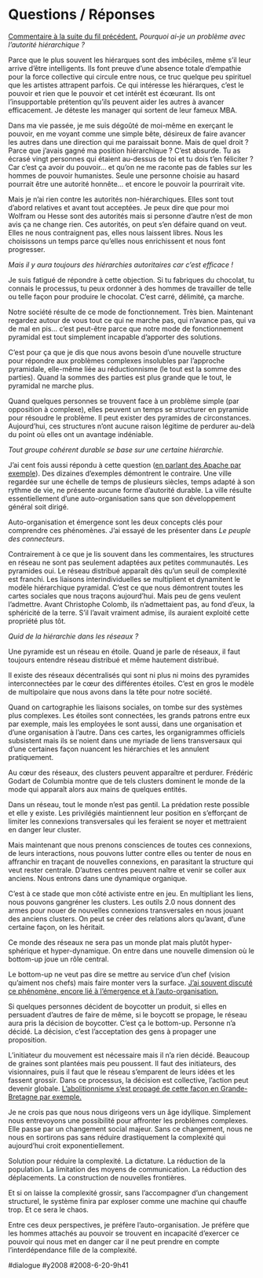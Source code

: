 # Questions / Réponses

[Commentaire à la suite du fil précédent.](manifeste-pour-un-nouveau-monde.md)
*Pourquoi ai-je un problème avec l’autorité hiérarchique ?*

Parce que le plus souvent les hiérarques sont des imbéciles, même s’il leur arrive d’être intelligents. Ils font preuve d’une absence totale d’empathie pour la force collective qui circule entre nous, ce truc quelque peu spirituel que les artistes attrapent parfois. Ce qui intéresse les hiérarques, c’est le pouvoir et rien que le pouvoir et cet intérêt est écœurant. Ils ont l’insupportable prétention qu’ils peuvent aider les autres à avancer efficacement. Je déteste les manager qui sortent de leur fameux MBA.

Dans ma vie passée, je me suis dégoûté de moi-même en exerçant le pouvoir, en me voyant comme une simple bête, désireux de faire avancer les autres dans une direction qui me paraissait bonne. Mais de quel droit ? Parce que j’avais gagné ma position hiérarchique ? C’est absurde. Tu as écrasé vingt personnes qui étaient au-dessus de toi et tu dois t’en féliciter ? Car c’est ça avoir du pouvoir… et qu’on ne me raconte pas de fables sur les hommes de pouvoir humanistes. Seule une personne choisie au hasard pourrait être une autorité honnête… et encore le pouvoir la pourrirait vite.

Mais je n’ai rien contre les autorités non-hiérarchiques. Elles sont tout d’abord relatives et avant tout acceptées. Je peux dire que pour moi Wolfram ou Hesse sont des autorités mais si personne d’autre n’est de mon avis ça ne change rien. Ces autorités, on peut s’en défaire quand on veut. Elles ne nous contraignent pas, elles nous laissent libres. Nous les choisissons un temps parce qu’elles nous enrichissent et nous font progresser.

*Mais il y aura toujours des hiérarchies autoritaires car c’est efficace !*

Je suis fatigué de répondre à cette objection. Si tu fabriques du chocolat, tu connais le processus, tu peux ordonner à des hommes de travailler de telle ou telle façon pour produire le chocolat. C’est carré, délimité, ça marche.

Notre société résulte de ce mode de fonctionnement. Très bien. Maintenant regardez autour de vous tout ce qui ne marche pas, qui n’avance pas, qui va de mal en pis… c’est peut-être parce que notre mode de fonctionnement pyramidal est tout simplement incapable d’apporter des solutions.

C’est pour ça que je dis que nous avons besoin d’une nouvelle structure pour répondre aux problèmes complexes insolubles par l’approche pyramidale, elle-même liée au réductionnisme (le tout est la somme des parties). Quand la sommes des parties est plus grande que le tout, le pyramidal ne marche plus.

Quand quelques personnes se trouvent face à un problème simple (par opposition à complexe), elles peuvent un temps se structurer en pyramide pour résoudre le problème. Il peut exister des pyramides de circonstances. Aujourd’hui, ces structures n’ont aucune raison légitime de perdurer au-delà du point où elles ont un avantage indéniable.

*Tout groupe cohérent durable se base sur une certaine hiérarchie.*

J’ai cent fois aussi répondu à cette question ([en parlant des Apache par exemple](../../2007/6/la-revanche-des-apaches.md)). Des dizaines d’exemples démontrent le contraire. Une ville regardée sur une échelle de temps de plusieurs siècles, temps adapté à son rythme de vie, ne présente aucune forme d’autorité durable. La ville résulte essentiellement d’une auto-organisation sans que son développement général soit dirigé.

Auto-organisation et émergence sont les deux concepts clés pour comprendre ces phénomènes. J’ai essayé de les présenter dans *Le peuple des connecteurs*.

Contrairement à ce que je lis souvent dans les commentaires, les structures en réseau ne sont pas seulement adaptées aux petites communautés. Les pyramides oui. Le réseau distribué apparaît dès qu’un seuil de complexité est franchi. Les liaisons interindividuelles se multiplient et dynamitent le modèle hiérarchique pyramidal. C’est ce que nous démontrent toutes les cartes sociales que nous traçons aujourd’hui. Mais peu de gens veulent l’admettre. Avant Christophe Colomb, ils n’admettaient pas, au fond d’eux, la sphéricité de la terre. S’il l’avait vraiment admise, ils auraient exploité cette propriété plus tôt.

*Quid de la hiérarchie dans les réseaux ?*

Une pyramide est un réseau en étoile. Quand je parle de réseaux, il faut toujours entendre réseau distribué et même hautement distribué.

Il existe des réseaux décentralisés qui sont ni plus ni moins des pyramides interconnectées par le cœur des différentes étoiles. C’est en gros le modèle de multipolaire que nous avons dans la tête pour notre société.

Quand on cartographie les liaisons sociales, on tombe sur des systèmes plus complexes. Les étoiles sont connectées, les grands patrons entre eux par exemple, mais les employées le sont aussi, dans une organisation et d’une organisation à l’autre. Dans ces cartes, les organigrammes officiels subsistent mais ils se noient dans une myriade de liens transversaux qui d’une certaines façon nuancent les hiérarchies et les annulent pratiquement.

Au cœur des réseaux, des clusters peuvent apparaître et perdurer. Frédéric Godart de Columbia montre que de tels clusters dominent le monde de la mode qui apparaît alors aux mains de quelques entités.

Dans un réseau, tout le monde n’est pas gentil. La prédation reste possible et elle y existe. Les privilégiés maintiennent leur position en s’efforçant de limiter les connexions transversales qui les feraient se noyer et mettraient en danger leur cluster.

Mais maintenant que nous prenons consciences de toutes ces connexions, de leurs interactions, nous pouvons lutter contre elles ou tenter de nous en affranchir en traçant de nouvelles connexions, en parasitant la structure qui veut rester centrale. D’autres centres peuvent naître et venir se coller aux anciens. Nous entrons dans une dynamique organique.

C’est à ce stade que mon côté activiste entre en jeu. En multipliant les liens, nous pouvons gangréner les clusters. Les outils 2.0 nous donnent des armes pour nouer de nouvelles connexions transversales en nous jouant des anciens clusters. On peut se créer des relations alors qu’avant, d’une certaine façon, on les héritait.

Ce monde des réseaux ne sera pas un monde plat mais plutôt hyper-sphérique et hyper-dynamique. On entre dans une nouvelle dimension où le bottom-up joue un rôle central.

Le bottom-up ne veut pas dire se mettre au service d’un chef (vision qu’aiment nos chefs) mais faire monter vers la surface. [J’ai souvent discuté ce phénomène, encore lié à l’émergence et à l’auto-organisation.](../../2007/10/confusion-autour-du-bottom-up.md)

Si quelques personnes décident de boycotter un produit, si elles en persuadent d’autres de faire de même, si le boycott se propage, le réseau aura pris la décision de boycotter. C’est ça le bottom-up. Personne n’a décidé. La décision, c’est l’acceptation des gens à propager une proposition.

L’initiateur du mouvement est nécessaire mais il n’a rien décidé. Beaucoup de graines sont plantées mais peu poussent. Il faut des initiateurs, des visionnaires, puis il faut que le réseau s’emparent de leurs idées et les fassent grossir. Dans ce processus, la décision est collective, l’action peut devenir globale. [L’abolitionnisme s’est propagé de cette façon en Grande-Bretagne par exemple.](../../2007/5/la-fin-de-l%e2%80%99esclavage%e2%80%a6.md)

Je ne crois pas que nous nous dirigeons vers un âge idyllique. Simplement nous entrevoyons une possibilité pour affronter les problèmes complexes. Elle passe par un changement social majeur. Sans ce changement, nous ne nous en sortirons pas sans réduire drastiquement la complexité qui aujourd’hui croit exponentiellement.

Solution pour réduire la complexité. La dictature. La réduction de la population. La limitation des moyens de communication. La réduction des déplacements. La construction de nouvelles frontières.

Et si on laisse la complexité grossir, sans l’accompagner d’un changement structurel, le système finira par exploser comme une machine qui chauffe trop. Et ce sera le chaos.

Entre ces deux perspectives, je préfère l’auto-organisation. Je préfère que les hommes attachés au pouvoir se trouvent en incapacité d’exercer ce pouvoir qui nous met en danger car il ne peut prendre en compte l’interdépendance fille de la complexité.

#dialogue #y2008 #2008-6-20-9h41
